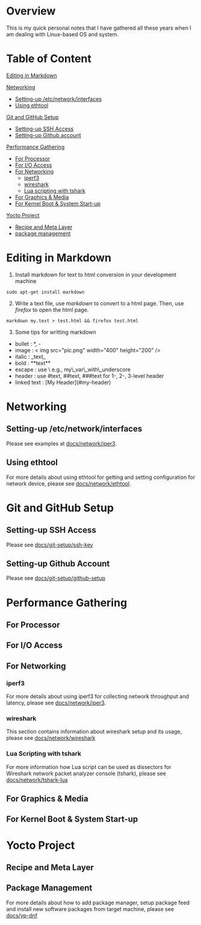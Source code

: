 # Overview
This is my quick personal notes that I have gathered all these years when
I am dealing with Linux-based OS and system.

# Table of Content

[Editing in Markdown](#editing-in-markdown)

[Networking](#networking)
- [Setting-up /etc/network/interfaces](#setting-up-etcnetworkinterfaces)
- [Using ethtool](#using-ethtool)

[Git and GitHub Setup](#git-and-github-setup)
- [Setting-up SSH Access](#setting-up-ssh-access)
- [Setting-up Github account](#setting-up-github-account)

[Performance Gathering](#performance-gathering)
- [For Processor](#for-processor)
- [For I/O Access](#for-i/o-acess)
- [For Networking](#for-networking)
  * [iperf3](#iperf3)
  * [wireshark](#wireshark)
  * [Lua scripting with tshark](#lua-scripting-with-tshark)
- [For Graphics & Media](#for-graphics--media)
- [For Kernel Boot & System Start-up](#for-kernel-boot--system-start-up)

[Yocto Project](#yocto-project)
  - [Recipe and Meta Layer](#recipe-and-meta-layer)
  - [package management](#package-management)

# Editing in Markdown
1) Install markdown for text to html conversion in your development machine

```
sudo apt-get install markdown
```

2) Write a text file, use _markdown_ to convert to a html page.
Then, use _firefox_ to open the html page.

```
markdown my.text > test.html && firefox test.html
```

3) Some tips for writting markdown

- bullet      : \*, \-
- image       : < img src="pic.png" width="400" height="200" />
- italic      : \_text\_
- bold        : \*\*text\*\*
- escape      : use \\ e.g., my\\\_var\\\_with\\\_underscore
- header      : use \#text, \#\#text, \#\#\#text for 1\-, 2\-, 3\-level header
- linked text : \[My Header\]\(\#my\-header\)

# Networking
## Setting-up /etc/network/interfaces

Please see examples at [docs/network/iper3](docs/network/iperf3.md#11b-setting-ip-address-for-the-2-adapters-at-linux-vm).

## Using ethtool

For more details about using ethtool for getting and setting configuration for network device,
please see [docs/network/ethtool](docs/network/ethtool.md).

# Git and GitHub Setup

## Setting-up SSH Access

Please see [docs/git-setup/ssh-key](docs/git-setup/ssh-key.md)

## Setting-up Github Account

Please see [docs/git-setup/github-setup](docs/git-setup/github-setup.md)

# Performance Gathering
## For Processor

## For I/O Access

## For Networking
### iperf3

For more details about using iperf3 for collecting network throughput and latency,
please see [docs/network/iper3](docs/network/iperf3.md).

### wireshark

This section contains information about wireshark setup and its usage, please see
[docs/network/wireshark](docs/network/wireshark.md)

### Lua Scripting with tshark

For more information how Lua script can be used as dissectors for Wireshark network
packet analyzer console (tshark), please see [docs/network/tshark-lua](docs/network/tshark-lua.md)

## For Graphics & Media

## For Kernel Boot & System Start-up

# Yocto Project

## Recipe and Meta Layer

## Package Management

For more details about how to add package manager, setup package feed and install new
software packages from target machine, please see [docs/yp-dnf](docs/yp-dnf.md)
